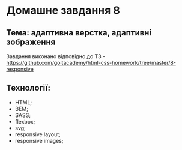# Домашне завдання 8
## Тема: адаптивна верстка, адаптивні зображення
Завдання виконано відповідно до ТЗ - https://github.com/goitacademy/html-css-homework/tree/master/8-responsive

## Технології:
 - HTML;
 - BEM;
 - SASS;
 - flexbox;
 - svg;
 - responsive layout;
 - responsive images;
 
